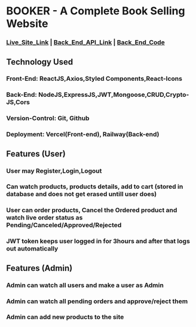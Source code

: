 # BOOKER - A Complete Book Selling Website 
### <a href="https://tapin-amber.vercel.app/">Live_Site_Link</a>  |  <a href="https://typingspeedtest-back-end-production.up.railway.app/">Back_End_API_Link</a>  |  <a href="https://github.com/Mohammad-Ashikul-Islam/Booker-Back-End-">Back_End_Code</a>


## Technology Used
### **Front-End:** ReactJS,Axios,Styled Components,React-Icons
### **Back-End:** NodeJS,ExpressJS,JWT,Mongoose,CRUD,Crypto-JS,Cors
### **Version-Control:** Git, Github
### **Deployment:** Vercel(Front-end), Railway(Back-end)

## Features (User)
### User may Register,Login,Logout
### Can watch products, products details, add to cart (stored in database and does not get erased untill user does)
### User can order products, Cancel the Ordered product and watch live order status as Pending/Canceled/Approved/Rejected
### JWT token keeps user logged in for 3hours and after that logs out automatically

## Features (Admin)
### Admin can watch all users and make a user as Admin
### Admin can watch all pending orders and approve/reject them
### Admin can add new products to the site

